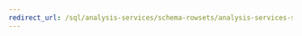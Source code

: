 ```yaml
---
redirect_url: /sql/analysis-services/schema-rowsets/analysis-services-schema-rowsets?toc=%2fsql%2fanalysis-services%2fschema-rowsets%2ftoc.json
---
```

